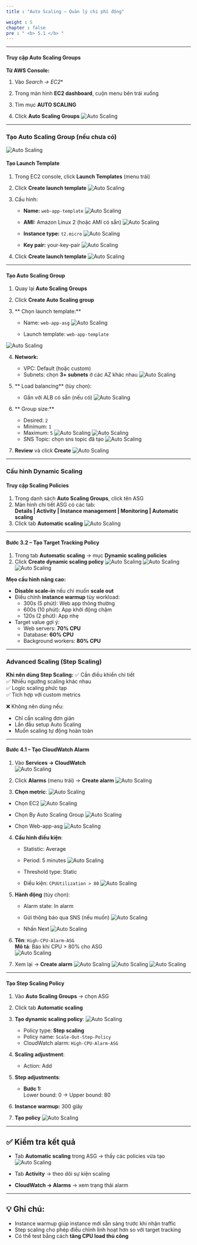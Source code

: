 ```yaml
---
title : "Auto Scaling – Quản lý chi phí động"

weight : 5
chapter : false
pre : " <b> 5.1 </b> "
---
```



---

#### Truy cập Auto Scaling Groups

**Từ AWS Console:**
1. Vào *Search → EC2**

2. Trong màn hình **EC2 dashboard**, cuộn menu bên trái xuống
3. Tìm mục **AUTO SCALING**
4. Click **Auto Scaling Groups**
![Auto Scaling ](/images/5/13.png?featherlight=false&width=90pc)

---

### Tạo Auto Scaling Group (nếu chưa có)
![Auto Scaling ](/images/5/14.png?featherlight=false&width=90pc)

#### Tạo Launch Template
1. Trong EC2 console, click **Launch Templates** (menu trái)
2. Click **Create launch template**
![Auto Scaling ](/images/5/15.png?featherlight=false&width=90pc)

3. Cấu hình:
   - **Name:** `web-app-template`
![Auto Scaling ](/images/5/16.png?featherlight=false&width=90pc)

   - **AMI:** Amazon Linux 2 (hoặc AMI có sẵn)
![Auto Scaling ](/images/5/17.png?featherlight=false&width=90pc)

   - **Instance type:** `t2.micro`
![Auto Scaling ](/images/5/18.png?featherlight=false&width=90pc)

   - **Key pair:** your-key-pair
![Auto Scaling ](/images/5/19.png?featherlight=false&width=90pc)

4. Click **Create launch template**
![Auto Scaling ](/images/5/22.png?featherlight=false&width=90pc)


---

#### Tạo Auto Scaling Group
1. Quay lại **Auto Scaling Groups**
2. Click **Create Auto Scaling group**

3. ** Chọn launch template:**
   - Name: `web-app-asg`
![Auto Scaling ](/images/5/23.png?featherlight=false&width=90pc)

   - Launch template: `web-app-template`
  
![Auto Scaling ](/images/5/24.png?featherlight=false&width=90pc)

4. **Network:**
   - VPC: Default (hoặc custom)
   - Subnets: chọn **3+ subnets** ở các AZ khác nhau
![Auto Scaling ](/images/5/25.png?featherlight=false&width=90pc)

5. ** Load balancing** (tùy chọn):
   - Gắn với ALB có sẵn (nếu có)
![Auto Scaling ](/images/5/26.png?featherlight=false&width=90pc)

6. ** Group size:**
   - Desired: `2`
   - Minimum: `1`
   - Maximum: `5`
![Auto Scaling ](/images/5/27.png?featherlight=false&width=90pc)
![Auto Scaling ](/images/5/28.png?featherlight=false&width=90pc)
    - SNS Topic: chọn sns topic đã tạo
![Auto Scaling ](/images/5/29.png?featherlight=false&width=90pc)

7. **Review** và click **Create**
![Auto Scaling ](/images/5/30.png?featherlight=false&width=90pc)


---
### Cấu hình Dynamic Scaling

#### Truy cập Scaling Policies
1. Trong danh sách **Auto Scaling Groups**, click tên ASG
2. Màn hình chi tiết ASG có các tab:  
   **Details | Activity | Instance management | Monitoring | Automatic scaling**
3. Click tab **Automatic scaling**
![Auto Scaling ](/images/5/33.png?featherlight=false&width=90pc)



---

#### Bước 3.2 – Tạo Target Tracking Policy
1. Trong tab **Automatic scaling** → mục **Dynamic scaling policies**
2. Click **Create dynamic scaling policy**
![Auto Scaling ](/images/5/32.png?featherlight=false&width=90pc)
![Auto Scaling ](/images/5/34.png?featherlight=false&width=90pc)
![Auto Scaling ](/images/5/35.png?featherlight=false&width=90pc)

**Mẹo cấu hình nâng cao:**
- **Disable scale-in** nếu chỉ muốn **scale out**
- Điều chỉnh **instance warmup** tùy workload:
  - 300s (5 phút): Web app thông thường
  - 600s (10 phút): App khởi động chậm
  - 120s (2 phút): App nhẹ
- Target value gợi ý:
  - Web servers: **70% CPU**
  - Database: **60% CPU**
  - Background workers: **80% CPU**

---

### Advanced Scaling (Step Scaling)

**Khi nên dùng Step Scaling:**
✅ Cần điều khiển chi tiết  
✅ Nhiều ngưỡng scaling khác nhau  
✅ Logic scaling phức tạp  
✅ Tích hợp với custom metrics  

❌ Không nên dùng nếu:
- Chỉ cần scaling đơn giản
- Lần đầu setup Auto Scaling
- Muốn scaling tự động hoàn toàn

---

#### Bước 4.1 – Tạo CloudWatch Alarm
1. Vào **Services → CloudWatch**  
![Auto Scaling ](/images/5/36.png?featherlight=false&width=90pc)

2. Click **Alarms** (menu trái) → **Create alarm**
![Auto Scaling ](/images/5/37.png?featherlight=false&width=90pc)

3. **Chọn metric**:
![Auto Scaling ](/images/5/38.png?featherlight=false&width=90pc)
- Chọn EC2
![Auto Scaling ](/images/5/39.png?featherlight=false&width=90pc)

- Chọn By Auto Scaling Group
![Auto Scaling ](/images/5/40.png?featherlight=false&width=90pc)
- Chọn Web-app-asg
   ![Auto Scaling ](/images/5/41.png?featherlight=false&width=90pc)



4. **Cấu hình điều kiện**:
   - Statistic: Average  
   - Period: 5 minutes
   ![Auto Scaling ](/images/5/42.png?featherlight=false&width=90pc)

   - Threshold type: Static  
   - Điều kiện: `CPUUtilization > 80`
   ![Auto Scaling ](/images/5/43.png?featherlight=false&width=90pc)

5. **Hành động** (tùy chọn):
   - Alarm state: In alarm  
   - Gửi thông báo qua SNS (nếu muốn)
   ![Auto Scaling ](/images/5/44.png?featherlight=false&width=90pc)

   - Nhấn Next
   ![Auto Scaling ](/images/5/45.png?featherlight=false&width=90pc)


6. **Tên**: `High-CPU-Alarm-ASG`  
   **Mô tả**: Báo khi CPU > 80% cho ASG  
   ![Auto Scaling ](/images/5/46.png?featherlight=false&width=90pc)

7. Xem lại → **Create alarm**
   ![Auto Scaling ](/images/5/47.png?featherlight=false&width=90pc)
   ![Auto Scaling ](/images/5/48.png?featherlight=false&width=90pc)
   ![Auto Scaling ](/images/5/49.png?featherlight=false&width=90pc)


---

#### Tạo Step Scaling Policy
1. Vào **Auto Scaling Groups** → chọn ASG

2. Click tab **Automatic scaling**
3. **Tạo dynamic scaling policy**:
   ![Auto Scaling ](/images/5/50.png?featherlight=false&width=90pc)

   - Policy type: **Step scaling**
   - Policy name: `Scale-Out-Step-Policy`
   - CloudWatch alarm: `High-CPU-Alarm-ASG`

4. **Scaling adjustment**:
   - Action: Add
5. **Step adjustments**:
   - **Bước 1:**  
     Lower bound: 0 → Upper bound: 80
6. **Instance warmup:** 300 giây
7. **Tạo policy**
   ![Auto Scaling ](/images/5/51.png?featherlight=false&width=90pc)


---

## ✅ Kiểm tra kết quả
- Tab **Automatic scaling** trong ASG → thấy các policies vừa tạo  
   ![Auto Scaling ](/images/5/52.png?featherlight=false&width=90pc)

- Tab **Activity** → theo dõi sự kiện scaling  
- **CloudWatch → Alarms** → xem trạng thái alarm

---

## 💡 Ghi chú:
- Instance warmup giúp instance mới sẵn sàng trước khi nhận traffic
- Step scaling cho phép điều chỉnh linh hoạt hơn so với target tracking
- Có thể test bằng cách **tăng CPU load thủ công**
